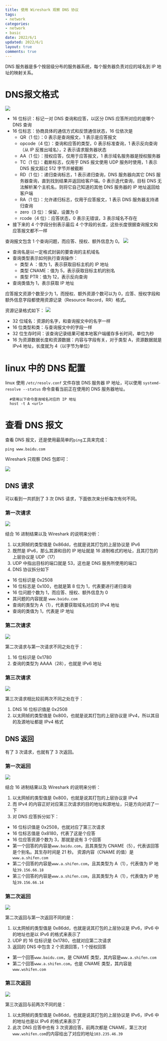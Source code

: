 ```yaml
---
title: 使用 Wireshark 观察 DNS 协议
tags: 
- network
categories:
- network
- basic
date: 2022/6/1
updated: 2022/6/1
layout: true
comments: true
---
```


DNS 服务器是多个按层级分布的服务器系统，每个服务器负责对应的域名到 IP 地址的映射关系。

<!--more-->

# DNS报文格式
![](./dns_format.jpg)

- 16 位标识：标记一对 DNS 查询和应答，以区分 DNS 应答所对应的是哪个 DNS 查询
- 16 位标志：协商具体的通信方式和反馈通信状态，16 位依次是
  + QR（1 位）：0 表示是查询报文，1 表示是应答报文
  + opcode（4 位）：查询和应答的类型，0 表示标准查询，1 表示反向查询（从 IP 反推出域名），2 表示请求服务器状态
  + AA（1 位）：授权应答，仅用于应答报文，1 表示域名服务器是授权服务器
  + TC（1 位）：截断标志，仅用于 DNS 报文使用 UDP 服务时使用，1 表示 DNS 报文超过 512 字节并被截断
  + RD（1 位）：递归查询标志，1 表示递归查询，DNS 服务器向其它 DNS 服务器查询，直到找到结果并返回给客户端。0 表示迭代查询，目标 DNS 无法解析某个主机名，则将它自己知道的其他 DNS 服务器的 IP 地址返回给客户端
  + RA（1 位）：允许递归标志，仅用于应答报文，1 表示 DNS 服务器支持递归查询
  + zero（3 位）：保留，设置为 0
  + rcode（4 位）：应答状态，0 表示无错误，3 表示域名不存在
- 接下来的 4 个字段分别表示最后 4 个字段的长度，这些长度很据查询报文和应答报文都不一样

查询报文包含 1 个查询问题，而应答、授权、额外信息为 0。
![](./dns_request.jpg)

- 查询名是以一定格式封装的要查询的主机域名
- 查询类型表示如何执行查询操作：
  + 类型 A ：值为 1，表示获取目标主机的 IP 地址
  + 类型 CNAME：值为 5，表示获取目标主机的别名
  + 类型 PTR：值为 12，表示反向查询
- 查询类值为 1，表示获取 IP 地址

应答报文资源个数至少为 1，而授权、额外资源个数可以为 0，应答、授权字段和额外信息字段都使用资源记录（Resource Record，RR）格式。

资源记录格式如下：
![](./dns_rr.jpg)

- 32 位域名：资源的名字，和查询报文中的名字一样
- 16 位类型和类：与查询报文中的字段一样
- 32 位生存时间：该查询记录结果可被本地客户端缓存多长时间，单位为秒
- 16 为资源数据长度和资源数据：内容与字段有关，对于类型 A，资源数据就是 IPv4 地址，长度就为 4（以字节为单位）

# linux 中的 DNS 配置
linux 使用 `/etc/resolv.conf` 文件存放 DNS 服务器 IP 地址，可以使用 `systemd-resolve --status` 命令查看当前正在使用的 DNS 服务器地址。

``` shell
  #使用以下命令查询域名对应的 IP 地址
  host -t A <url>
```

# 查看 DNS 报文

查看 DNS 报文，还是使用最简单的`ping`工具来完成：
```shell
ping www.baidu.com
```
Wireshark 只观察 DNS 包即可：

![](./catch_dns_overview.jpg)

## DNS 请求

可以看到一共抓到了 3 次 DNS 请求，下面依次来分析每次有何不同。

### 第一次请求

![](./catch_dns_request_1st.jpg)

结合 16 进制结果以及 Wireshark 的说明来分析：
1. 以太网帧的类型值是 0x86dd，也就是说其打包的上层协议是 IPv6
2. 既然是 IPv6，那么其源和目的 IP 地址就是 16 进制格式的地址，且其打包的上层协议是 UDP（17）
3. UDP 中指出目标的端口就是 53，这也是 DNS 服务所使用的端口
4. DNS 协议拆分如下
  + 16 位标识是 0x2508
  + 16 位标志是 0x100，也就是第 8 位为 1，代表要进行递归查询
  + 16 位问题个数为 1，而应答、授权、额外信息为 0
  + 其问题的内容就是 `www.baidu.com`
  + 查询的类型为 A（1），代表要获取域名对应的 IPv4 地址
  + 查询的类值为 1，代表是 IP 地址

### 第二次请求

![](./catch_dns_request_2nd.jpg)

第二次请求与第一次请求不同之处在于：
1. 16 位标识是 0x1780
2. 查询的类型为 AAAA（28），也就是 IPv6 地址

### 第三次请求

![](./catch_dns_request_3rd.jpg)

第三次请求相比较前两次不同之处在于：
1. DNS 16 位标识值是 0x2508
2. 以太网帧的类型值是 0x800，也就是说其打包的上层协议是 IPv4，所以其目的及源地址都是 IPv4 格式

## DNS 返回

有了 3 次请求，也就有了 3 次返回。

### 第一次返回

![](./catch_dns_response_1st.jpg)

结合 16 进制结果以及 Wireshark 的说明来分析：
1. 以太网帧的类型值是 0x800，也就是说其打包的上层协议是 IPv4
2. 而 IPv4 的内容正好对应第三次请求的目的地址和源地址，只是方向对调了一下
3. 对 DNS 应答拆分如下：
  + 16 位标识值是 0x2508，也就对应了第三次请求
  + 16 位标志值是 0x8180，代表了这是个应答
  + 16 位应答资源个数为 3，那就是说有 3 个回答
  + 第一个回答的内容是`www.baidu.com`，且其类型为 CNAME（5），代表该回答是个别名。其生存时间是 21 秒。 资源内容（CNAME 的值）是`www.a.shifen.com`
  + 第二个回答的内容是`www.a.shifen.com`，且其类型为 A（1），代表值为 IP 地址`39.156.66.18`
  + 第三个回答的内容是`www.a.shifen.com`，且其类型为 A（1），代表值为 IP 地址`39.156.66.14`

### 第二次返回

![](./catch_dns_response_2nd.jpg)

第二次返回与第一次返回不同的是：
1. 以太网帧的类型值是 0x86dd，也就是说其打包的上层协议是 IPv6，IPv6 中的地址也是以 IPv6 的格式来表示了
2. UDP 的 16 位标识是 0x1780，也就对应第二次请求
3. 返回的 DNS 中包含 2 个资源回答，1 个授权回答
  + 第一个回答`www.baidu.com`，是 CNAME 类型，其内容是`www.a.shifen.com`
  + 第二个回答`www.a.shifen.com`，也是 CNAME 类型，其内容是`www.wshifen.com`

### 第三次返回

![](./catch_dns_response_3rd.jpg)

第三次返回与前两次不同的是：
1. 以太网帧的类型值是 0x86dd，也就是说其打包的上层协议是 IPv6，IPv6 中的地址也是以 IPv6 的格式来表示了
2. 此次 DNS 应答中也有 3 次资源应答，前两次都是 CNAME，第三次对`www.wshifen.com`的内容给出了对应的地址`103.235.46.39`
